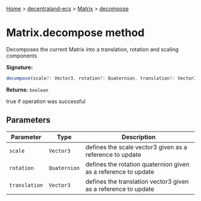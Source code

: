[Home](./index) &gt; [decentraland-ecs](./decentraland-ecs.md) &gt; [Matrix](./decentraland-ecs.matrix.md) &gt; [decompose](./decentraland-ecs.matrix.decompose.md)

# Matrix.decompose method

Decomposes the current Matrix into a translation, rotation and scaling components

**Signature:**
```javascript
decompose(scale?: Vector3, rotation?: Quaternion, translation?: Vector3): boolean;
```
**Returns:** `boolean`

true if operation was successful

## Parameters

|  Parameter | Type | Description |
|  --- | --- | --- |
|  `scale` | `Vector3` | defines the scale vector3 given as a reference to update |
|  `rotation` | `Quaternion` | defines the rotation quaternion given as a reference to update |
|  `translation` | `Vector3` | defines the translation vector3 given as a reference to update |

